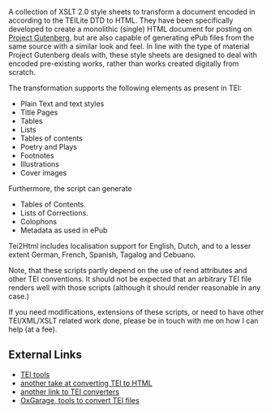 A collection of XSLT 2.0 style sheets to transform a document encoded in according to the TEILite DTD to HTML. They have been specifically developed to create a monolithic (single) HTML document for posting on [Project Gutenberg](http://www.gutenberg.org/), but are also capable of generating ePub files from the same source with a similar look and feel. In line with the type of material Project Gutenberg deals with, these style sheets are designed to deal with encoded pre-existing works, rather than works created digitally from scratch.

The transformation supports the following elements as present in TEI:

  * Plain Text and text styles
  * Title Pages
  * Tables
  * Lists
  * Tables of contents
  * Poetry and Plays
  * Footnotes
  * Illustrations
  * Cover images

Furthermore, the script can generate

  * Tables of Contents.
  * Lists of Corrections.
  * Colophons
  * Metadata as used in ePub

Tei2Html includes localisation support for English, Dutch, and to a lesser extent German, French, Spanish, Tagalog and Cebuano.

Note, that these scripts partly depend on the use of rend attributes and other TEI conventions. It should not be expected that an arbitrary TEI file renders well with those scripts (although it should render reasonable in any case.)

If you need modifications, extensions of these scripts, or need to have other TEI/XML/XSLT related work done, please be in touch with me on how I can help (at a fee).

## External Links ##

  * [TEI tools](http://www.tei-c.org/Tools/)
  * [another take at converting TEI to HTML](http://www.tei-c.org/Tools/Stylesheets/)
  * [another link to TEI converters](http://wiki.tei-c.org/index.php/Tei-xsl)
  * [OxGarage, tools to convert TEI files](http://www.oucs.ox.ac.uk/oxgarage/)